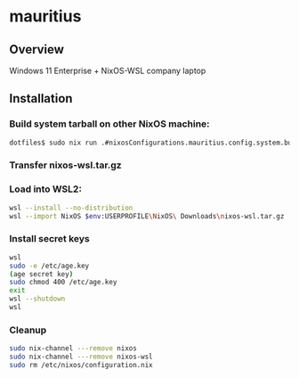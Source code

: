 # mauritius
## Overview
Windows 11 Enterprise + NixOS-WSL company laptop

## Installation
### Build system tarball on other NixOS machine:
``` sh
dotfiles$ sudo nix run .#nixosConfigurations.mauritius.config.system.build.tarballBuilder
```

### Transfer nixos-wsl.tar.gz

### Load into WSL2:
``` sh
wsl --install --no-distribution
wsl --import NixOS $env:USERPROFILE\NixOS\ Downloads\nixos-wsl.tar.gz
```

### Install secret keys
``` sh
wsl
sudo -e /etc/age.key
(age secret key)
sudo chmod 400 /etc/age.key
exit
wsl --shutdown
wsl
```

### Cleanup
``` sh
sudo nix-channel ---remove nixos
sudo nix-channel ---remove nixos-wsl
sudo rm /etc/nixos/configuration.nix
```

